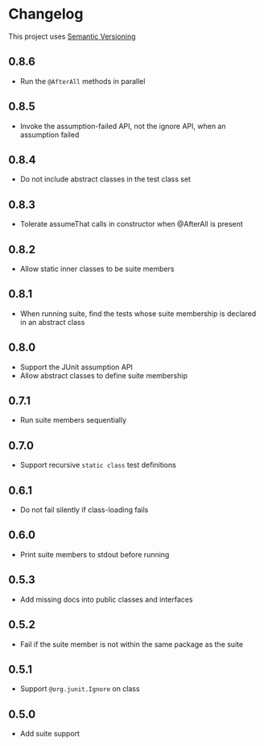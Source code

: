 # Changelog

This project uses [Semantic Versioning](http://semver.org)

## 0.8.6

* Run the `@AfterAll` methods in parallel

## 0.8.5

* Invoke the assumption-failed API, not the ignore API, when an assumption
  failed

## 0.8.4

* Do not include abstract classes in the test class set

## 0.8.3

* Tolerate assumeThat calls in constructor when @AfterAll is present

## 0.8.2

* Allow static inner classes to be suite members

## 0.8.1

* When running suite, find the tests whose suite membership is declared in an
  abstract class

## 0.8.0

* Support the JUnit assumption API
* Allow abstract classes to define suite membership

## 0.7.1

* Run suite members sequentially

## 0.7.0

* Support recursive `static class` test definitions

## 0.6.1

* Do not fail silently if class-loading fails

## 0.6.0

* Print suite members to stdout before running

## 0.5.3

* Add missing docs into public classes and interfaces

## 0.5.2

* Fail if the suite member is not within the same package as the suite

## 0.5.1

* Support `@org.junit.Ignore` on class

## 0.5.0

* Add suite support
